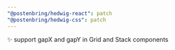 ```yaml
---
"@postenbring/hedwig-react": patch
"@postenbring/hedwig-css": patch
---
```


:sparkles: support gapX and gapY in Grid and Stack components
